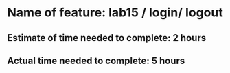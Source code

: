# Name of feature: lab15 / login/ logout

## Estimate of time needed to complete: 2 hours

## Actual time needed to complete: 5 hours